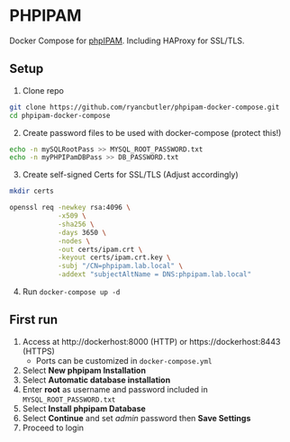 # PHPIPAM
Docker Compose for [phpIPAM](https://phpipam.net/). Including HAProxy for SSL/TLS.

## Setup

1. Clone repo
```bash
git clone https://github.com/ryancbutler/phpipam-docker-compose.git
cd phpipam-docker-compose
```
2. Create password files to be used with docker-compose (protect this!)
```bash
echo -n mySQLRootPass >> MYSQL_ROOT_PASSWORD.txt
echo -n myPHPIPamDBPass >> DB_PASSWORD.txt
```
3. Create self-signed Certs for SSL/TLS (Adjust accordingly)
```bash
mkdir certs

openssl req -newkey rsa:4096 \
            -x509 \
            -sha256 \
            -days 3650 \
            -nodes \
            -out certs/ipam.crt \
            -keyout certs/ipam.crt.key \
	        -subj "/CN=phpipam.lab.local" \
            -addext "subjectAltName = DNS:phpipam.lab.local"
```
4. Run `docker-compose up -d`

## First run
1. Access at http://dockerhost:8000 (HTTP) or https://dockerhost:8443 (HTTPS)
    - Ports can be customized in `docker-compose.yml`
2. Select **New phpipam Installation**
3. Select **Automatic database installation**
4. Enter **root** as username and password included in `MYSQL_ROOT_PASSWORD.txt`
5. Select **Install phpipam Database**
6. Select **Continue** and set *admin* password then **Save Settings**
7. Proceed to login